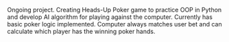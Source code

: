 Ongoing project. Creating Heads-Up Poker game to practice OOP in Python and develop AI algorithm for playing against the computer. Currently has basic poker logic implemented. Computer always matches user bet and can calculate which player has the winning poker hands.
